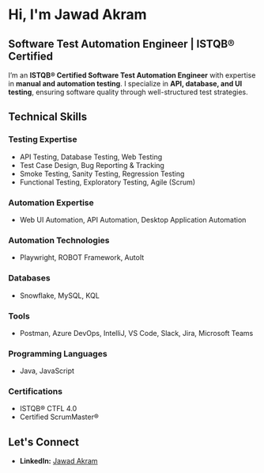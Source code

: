# Hi, I'm Jawad Akram  

## Software Test Automation Engineer | ISTQB® Certified 

I’m an **ISTQB® Certified Software Test Automation Engineer** with expertise in **manual and automation testing**. I specialize in **API, database, and UI testing**, ensuring software quality through well-structured test strategies.

## Technical Skills  

### Testing Expertise  
- API Testing, Database Testing, Web Testing  
- Test Case Design, Bug Reporting & Tracking  
- Smoke Testing, Sanity Testing, Regression Testing  
- Functional Testing, Exploratory Testing, Agile (Scrum)  

### Automation Expertise  
- Web UI Automation, API Automation, Desktop Application Automation  

### Automation Technologies  
- Playwright, ROBOT Framework, AutoIt  

### Databases  
- Snowflake, MySQL, KQL  

### Tools  
- Postman, Azure DevOps, IntelliJ, VS Code, Slack, Jira, Microsoft Teams  

### Programming Languages  
- Java, JavaScript  

### Certifications  
- ISTQB® CTFL 4.0  
- Certified ScrumMaster®

## Let's Connect  
- **LinkedIn:** [Jawad Akram](https://www.linkedin.com/in/jawad-akram-sqa)  

